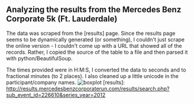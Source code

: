 Analyzing the results from the Mercedes Benz Corporate 5k (Ft. Lauderdale)
--------------

The data was scraped from the [results] page. Since the results page seems to be dynamically generated (or something), I couldn't just scrape the online version - I couldn't come up with a URL that showed all of the records. Rather, I copied the source of the table to a file and then parsed it with python/BeautifulSoup.

The times provided were in H:M:S, I converted the data to seconds and to fractional minutes (to 2 places). I also cleaned up a little unicode in the participant/company names.
![boxplot](http://www.neilkodner.com/images/littlesnapper/2012_5k_boxplot.png)
[results]: http://results.mercedesbenzcorporaterun.com/results/search.php?sub_event_id=226610&series_year=2012
